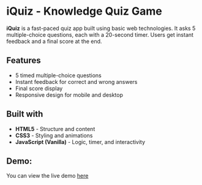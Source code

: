 # iQuiz - Knowledge Quiz Game

**iQuiz** is a fast-paced quiz app built using basic web technologies. It asks 5 multiple-choice questions, each with a 20-second timer. Users get instant feedback and a final score at the end.

## Features 

- 5 timed multiple-choice questions
- Instant feedback for correct and wrong answers
- Final score display
- Responsive design for mobile and desktop

## Built with 

- **HTML5** - Structure and content
- **CSS3** - Styling and animations
- **JavaScript (Vanilla)** - Logic, timer, and interactivity

## Demo: 
You can view the live demo [here](https://brainbuzz-quiz-app.netlify.app/)
